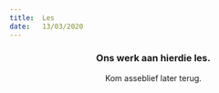 ```yaml
---
title:  Les
date:   13/03/2020
---
```


### <center>Ons werk aan hierdie les.</center>
<center>Kom asseblief later terug.</center>